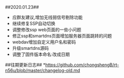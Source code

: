 ##2020.01.23##
* 应群友建议,增加无线弱信号剔除功能
* 继续修复SSP自动切换
* 调整修改ssp web页面的一些小问题
* 修正ssp和smartdns页面增加服务器页面跳转的问题
* webdav增加自定义用户名和密码
* 升级smartdns源码
* 调整了固件版本命名:改成日期

##往期更新日志##
*https://github.com/chongshengB/rt-n56u/blob/master/changelog-old.md